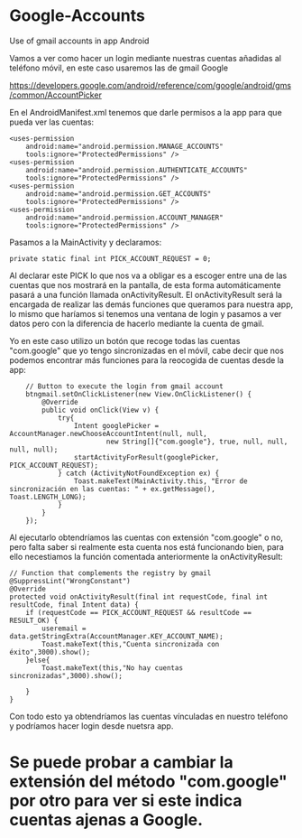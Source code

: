# Google-Accounts
Use of gmail accounts in app Android 

Vamos a ver como hacer un login mediante nuestras cuentas añadidas al teléfono móvil, en este caso usaremos las de gmail Google

https://developers.google.com/android/reference/com/google/android/gms/common/AccountPicker

En el AndroidManifest.xml tenemos que darle permisos a la app para que pueda ver las cuentas:

    <uses-permission
        android:name="android.permission.MANAGE_ACCOUNTS"
        tools:ignore="ProtectedPermissions" />
    <uses-permission
        android:name="android.permission.AUTHENTICATE_ACCOUNTS"
        tools:ignore="ProtectedPermissions" />
    <uses-permission
        android:name="android.permission.GET_ACCOUNTS"
        tools:ignore="ProtectedPermissions" />
    <uses-permission
        android:name="android.permission.ACCOUNT_MANAGER"
        tools:ignore="ProtectedPermissions" />

Pasamos a la MainActivity y declaramos:

    private static final int PICK_ACCOUNT_REQUEST = 0;
    
Al declarar este PICK lo que nos va a obligar es a escoger entre una de las cuentas que nos mostrará en la pantalla, de esta forma automáticamente pasará a una función llamada onActivityResult.
El onActivityResult será la encargada de realizar las demás funciones que queramos para nuestra app, lo mismo que haríamos si tenemos una ventana de login y pasamos a ver datos pero con la diferencia de hacerlo mediante la cuenta de gmail.

Yo en este caso utilizo un botón que recoge todas las cuentas "com.google" que yo tengo sincronizadas en el móvil, cabe decir que nos podemos encontrar más funciones para la reocogida de cuentas desde la app:

        // Button to execute the login from gmail account
        btngmail.setOnClickListener(new View.OnClickListener() {
            @Override
            public void onClick(View v) {
                try{
                    Intent googlePicker = AccountManager.newChooseAccountIntent(null, null,
                            new String[]{"com.google"}, true, null, null, null, null);
                    startActivityForResult(googlePicker, PICK_ACCOUNT_REQUEST);
                } catch (ActivityNotFoundException ex) {
                    Toast.makeText(MainActivity.this, "Error de sincronización en las cuentas: " + ex.getMessage(), Toast.LENGTH_LONG);
                }
            }
        });
        
Al ejecutarlo obtendríamos las cuentas con extensión "com.google" o no, pero falta saber si realmente esta cuenta nos está funcionando bien, para ello necestiamos la función comentada anteriormente la onActivityResult:

    // Function that complements the registry by gmail
    @SuppressLint("WrongConstant")
    @Override
    protected void onActivityResult(final int requestCode, final int resultCode, final Intent data) {
        if (requestCode == PICK_ACCOUNT_REQUEST && resultCode == RESULT_OK) {
            useremail = data.getStringExtra(AccountManager.KEY_ACCOUNT_NAME);
            Toast.makeText(this,"Cuenta sincronizada con éxito",3000).show();
        }else{
            Toast.makeText(this,"No hay cuentas sincronizadas",3000).show();

        }
    }

Con todo esto ya obtendríamos las cuentas vínculadas en nuestro teléfono y podríamos hacer login desde nuetsra app.

# Se puede probar a cambiar la extensión del método "com.google" por otro para ver si este indica cuentas ajenas a Google.
